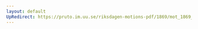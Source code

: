 ```yaml
---
layout: default
UpRedirect: https://pruto.im.uu.se/riksdagen-motions-pdf/1869/mot_1869__ak__89.pdf
---
```

